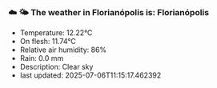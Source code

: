### ☁️ 🌤️  The weather in Florianópolis is: Florianópolis

- Temperature: 12.22°C
- On flesh: 11.74°C
- Relative air humidity: 86%
- Rain: 0.0 mm
- Description: Clear sky
- last updated: 2025-07-06T11:15:17.462392
